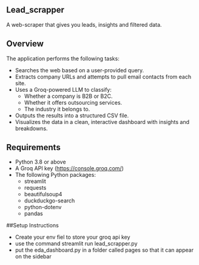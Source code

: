 ## Lead_scrapper
A web-scraper that gives you leads, insights and filtered data. 

## Overview

The application performs the following tasks:

- Searches the web based on a user-provided query.
- Extracts company URLs and attempts to pull email contacts from each site.
- Uses a Groq-powered LLM to classify:
  - Whether a company is B2B or B2C.
  - Whether it offers outsourcing services.
  - The industry it belongs to.
- Outputs the results into a structured CSV file.
- Visualizes the data in a clean, interactive dashboard with insights and breakdowns.

## Requirements

- Python 3.8 or above
- A Groq API key (https://console.groq.com/)
- The following Python packages:
  - streamlit
  - requests
  - beautifulsoup4
  - duckduckgo-search
  - python-dotenv
  - pandas
 

##Setup Instructions

- Create your env fiel to store your groq api key
- use the command streamlit run lead_scrapper.py
- put the eda_dashboard.py in a folder called pages so that it can appear on the sidebar
